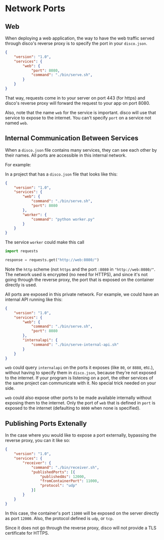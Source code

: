 # Network Ports

## Web

When deploying a web application, the way to have the web traffic served through disco's reverse proxy is to specify the port in your `disco.json`.

```json
{
    "version": "1.0",
    "services": {
        "web": {
            "port": 8080,
            "command": "./bin/serve.sh",
        }
    }
}
```

That way, requests come in to your server on port 443 (for https) and disco's reverse proxy will forward the request to your app on port 8080.

Also, note that the name `web` for the service is important. disco will use that service to expose to the internet. You can't specify `port` on a service not named `web`.

## Internal Communication Between Services

When a `disco.json` file contains many services, they can see each other by their names. All ports are accessible in this internal network.

For example:

In a project that has a `disco.json` file that looks like this:

```json
{
    "version": "1.0",
    "services": {
        "web": {
            "command": "./bin/serve.sh",
            "port": 8080
        },
        "worker": {
            "command": "python worker.py"
        }
    }
}
```
The service `worker` could make this call

```python
import requests

response = requests.get("http://web:8080/")
```

Note the `http` scheme (not `https` and the port `:8080` in `"http://web:8080/"`. The network used is encrypted (no need for HTTPS), and since it's not going through the reverse proxy, the port that is exposed on the container directly is used.

All ports are exposed in this private network. For example, we could have an internal API running like this:
```json
{
    "version": "1.0",
    "services": {
        "web": {
            "command": "./bin/serve.sh",
            "port": 8080
        },
        "internalapi": {
            "command": "./bin/serve-internal-api.sh"
        }
    }
}
```

`web` could query `internalapi` on the ports it exposes (like `80`, or `8888`, etc.), without having to specify them in `disco.json`, because they're not exposed to the internet. If your program is listening on a port, the other services of the same project can communicate with it. No special trick needed on your side.

`web` could also expose other ports to be made available internally without exposing them to the internet. Only the port of `web` that is defined in `port` is exposed to the internet (defaulting to `8000` when none is specified).

## Publishing Ports Extenally

In the case where you would like to expose a port externally, bypassing the reverse proxy, you can it like so:

```json
{
    "version": "1.0",
    "services": {
        "receiver": {
            "command": "./bin/receiver.sh",
            "publishedPorts": [{
                "publishedAs": 12000,
                "fromContainerPort": 11000,
                "protocol": "udp"
            }]
        }
    }
}
```

In this case, the container's port `11000` will be exposed on the server directly as port `12000`. Also, the protocol defined is `udp`, or `tcp`.

Since it does not go through the reverse proxy, disco will not provide a TLS certificate for HTTPS.

